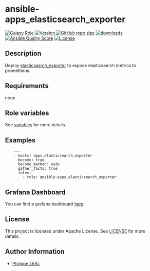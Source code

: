 # ansible-apps_elasticsearch_exporter

[![Galaxy Role](https://img.shields.io/badge/galaxy-apps_elasticsearch_exporter-purple?style=flat)](https://galaxy.ansible.com/lotusnoir/apps_elasticsearch_exporter)
[![Version](https://img.shields.io/github/release/lotusnoir/ansible-apps_elasticsearch_exporter.svg)](https://github.com/lotusnoir/ansible-apps_elasticsearch_exporter/releases/latest)
[![GitHub repo size](https://img.shields.io/github/repo-size/lotusnoir/ansible-apps_elasticsearch_exporter?color=orange&style=flat)](https://galaxy.ansible.com/lotusnoir/apps_elasticsearch_exporter)
[![downloads](https://img.shields.io/ansible/role/d/52265)](https://galaxy.ansible.com/lotusnoir/apps_elasticsearch_exporter)
[![Ansible Quality Score](https://img.shields.io/ansible/quality/52265)](https://galaxy.ansible.com/lotusnoir/apps_elasticsearch_exporter)
[![License](https://img.shields.io/badge/license-Apache--2.0-brightgreen?style=flat)](https://opensource.org/licenses/Apache-2.0)

## Description

Deploy [elasticsearch_exporter](https://github.com/justwatchcom/elasticsearch_exporter) to expose elasticsearch metrics to prometheus.
## Requirements

none

## Role variables

See [variables](/defaults/main.yml) for more details.

## Examples

        ---
        - hosts: apps_elasticsearch_exporter
          become: true
          become_method: sudo
          gather_facts: true
          roles:
            - role: ansible-apps_elasticsearch_exporter

## Grafana Dashboard

You can find a grafana dashboard [here](https://grafana.com/grafana/dashboards/13562)

## License

This project is licensed under Apache License. See [LICENSE](/LICENSE) for more details.

## Author Information

- [Philippe LEAL](https://github.com/lotusnoir)
